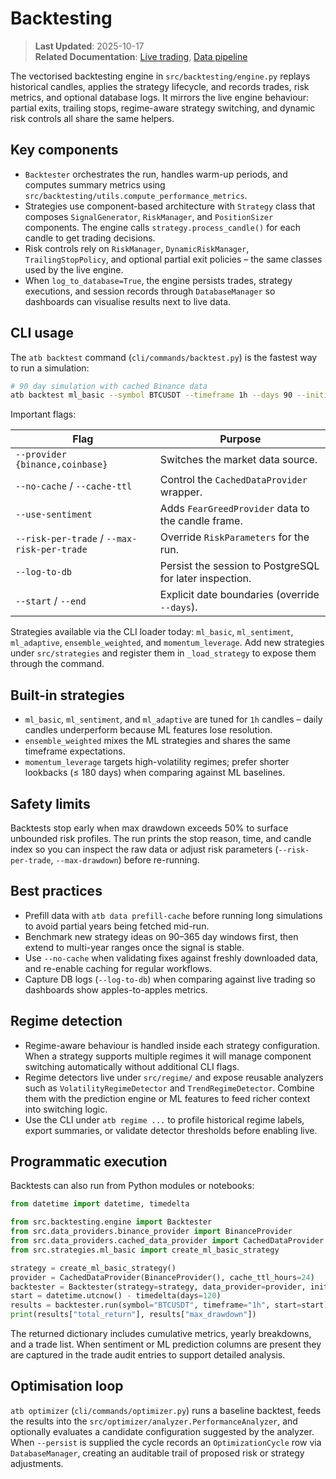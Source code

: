 # Backtesting

> **Last Updated**: 2025-10-17  
> **Related Documentation**: [Live trading](live_trading.md), [Data pipeline](data_pipeline.md)

The vectorised backtesting engine in `src/backtesting/engine.py` replays historical candles, applies the strategy lifecycle, and
records trades, risk metrics, and optional database logs. It mirrors the live engine behaviour: partial exits, trailing stops,
regime-aware strategy switching, and dynamic risk controls all share the same helpers.

## Key components

- `Backtester` orchestrates the run, handles warm-up periods, and computes summary metrics using
  `src/backtesting/utils.compute_performance_metrics`.
- Strategies use component-based architecture with `Strategy` class that composes `SignalGenerator`, `RiskManager`, 
  and `PositionSizer` components. The engine calls `strategy.process_candle()` for each candle to get trading decisions.
- Risk controls rely on `RiskManager`, `DynamicRiskManager`, `TrailingStopPolicy`, and optional partial exit policies – the same
  classes used by the live engine.
- When `log_to_database=True`, the engine persists trades, strategy executions, and session records through
  `DatabaseManager` so dashboards can visualise results next to live data.

## CLI usage

The `atb backtest` command (`cli/commands/backtest.py`) is the fastest way to run a simulation:

```bash
# 90 day simulation with cached Binance data
atb backtest ml_basic --symbol BTCUSDT --timeframe 1h --days 90 --initial-balance 10000
```

Important flags:

| Flag | Purpose |
| ---- | ------- |
| `--provider {binance,coinbase}` | Switches the market data source. |
| `--no-cache` / `--cache-ttl` | Control the `CachedDataProvider` wrapper. |
| `--use-sentiment` | Adds `FearGreedProvider` data to the candle frame. |
| `--risk-per-trade` / `--max-risk-per-trade` | Override `RiskParameters` for the run. |
| `--log-to-db` | Persist the session to PostgreSQL for later inspection. |
| `--start` / `--end` | Explicit date boundaries (override `--days`). |

Strategies available via the CLI loader today: `ml_basic`, `ml_sentiment`, `ml_adaptive`, `ensemble_weighted`, and
`momentum_leverage`. Add new strategies under `src/strategies` and register them in `_load_strategy` to expose them through the
command.

## Built-in strategies

- `ml_basic`, `ml_sentiment`, and `ml_adaptive` are tuned for `1h` candles – daily candles underperform because ML features lose
  resolution.
- `ensemble_weighted` mixes the ML strategies and shares the same timeframe expectations.
- `momentum_leverage` targets high-volatility regimes; prefer shorter lookbacks (≤ 180 days) when comparing against ML baselines.

## Safety limits

Backtests stop early when max drawdown exceeds 50% to surface unbounded risk profiles. The run prints the stop reason, time, and
candle index so you can inspect the raw data or adjust risk parameters (`--risk-per-trade`, `--max-drawdown`) before re-running.

## Best practices

- Prefill data with `atb data prefill-cache` before running long simulations to avoid partial years being fetched mid-run.
- Benchmark new strategy ideas on 90–365 day windows first, then extend to multi-year ranges once the signal is stable.
- Use `--no-cache` when validating fixes against freshly downloaded data, and re-enable caching for regular workflows.
- Capture DB logs (`--log-to-db`) when comparing against live trading so dashboards show apples-to-apples metrics.

## Regime detection

- Regime-aware behaviour is handled inside each strategy configuration. When a strategy supports multiple regimes it will
  manage component switching automatically without additional CLI flags.
- Regime detectors live under `src/regime/` and expose reusable analyzers such as `VolatilityRegimeDetector` and
  `TrendRegimeDetector`. Combine them with the prediction engine or ML features to feed richer context into switching logic.
- Use the CLI under `atb regime ...` to profile historical regime labels, export summaries, or validate detector thresholds before
  enabling live.

## Programmatic execution

Backtests can also run from Python modules or notebooks:

```python
from datetime import datetime, timedelta

from src.backtesting.engine import Backtester
from src.data_providers.binance_provider import BinanceProvider
from src.data_providers.cached_data_provider import CachedDataProvider
from src.strategies.ml_basic import create_ml_basic_strategy

strategy = create_ml_basic_strategy()
provider = CachedDataProvider(BinanceProvider(), cache_ttl_hours=24)
backtester = Backtester(strategy=strategy, data_provider=provider, initial_balance=10_000)
start = datetime.utcnow() - timedelta(days=120)
results = backtester.run(symbol="BTCUSDT", timeframe="1h", start=start)
print(results["total_return"], results["max_drawdown"])
```

The returned dictionary includes cumulative metrics, yearly breakdowns, and a trade list. When sentiment or ML prediction columns
are present they are captured in the trade audit entries to support detailed analysis.

## Optimisation loop

`atb optimizer` (`cli/commands/optimizer.py`) runs a baseline backtest, feeds the results into the
`src/optimizer/analyzer.PerformanceAnalyzer`, and optionally evaluates a candidate configuration suggested by the analyzer. When
`--persist` is supplied the cycle records an `OptimizationCycle` row via `DatabaseManager`, creating an auditable trail of proposed
risk or strategy adjustments.
